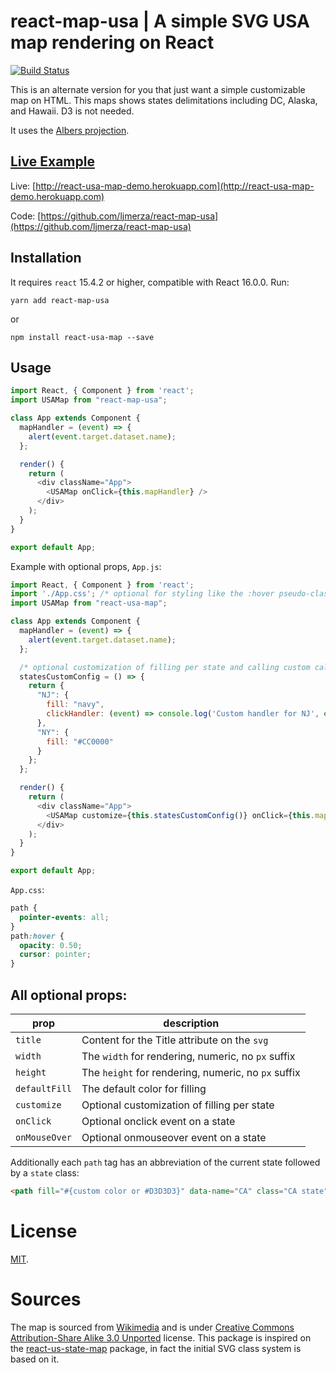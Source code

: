 # react-map-usa | A simple SVG USA map rendering on React

[![Build Status](https://travis-ci.org/ljmerza/react-map-usa.svg?branch=master)](https://travis-ci.org/ljmerza/react-map-usa)

This is an alternate version for you that just want a simple customizable map on HTML. This maps shows states delimitations including DC, Alaska, and Hawaii. D3 is not needed.

It uses the [Albers projection](https://en.wikipedia.org/wiki/Albers_projection).

## [Live Example](http://react-usa-map-demo.herokuapp.com)
Live: [http://react-usa-map-demo.herokuapp.com](http://react-usa-map-demo.herokuapp.com)

Code: [https://github.com/ljmerza/react-map-usa](https://github.com/ljmerza/react-map-usa)

## Installation

It requires `react` 15.4.2 or higher, compatible with React 16.0.0. Run:

`yarn add react-map-usa`

or

`npm install react-usa-map --save`

## Usage

```javascript
import React, { Component } from 'react';
import USAMap from "react-map-usa";

class App extends Component {
  mapHandler = (event) => {
    alert(event.target.dataset.name);
  };

  render() {
    return (
      <div className="App">
        <USAMap onClick={this.mapHandler} />
      </div>
    );
  }
}

export default App;
```

Example with optional props, `App.js`:

```javascript
import React, { Component } from 'react';
import './App.css'; /* optional for styling like the :hover pseudo-class */
import USAMap from "react-usa-map";

class App extends Component {
  mapHandler = (event) => {
    alert(event.target.dataset.name);
  };

  /* optional customization of filling per state and calling custom callbacks per state */
  statesCustomConfig = () => {
    return {
      "NJ": {
        fill: "navy",
        clickHandler: (event) => console.log('Custom handler for NJ', event.target.dataset)
      },
      "NY": {
        fill: "#CC0000"
      }
    };
  };

  render() {
    return (
      <div className="App">
        <USAMap customize={this.statesCustomConfig()} onClick={this.mapHandler} />
      </div>
    );
  }
}

export default App;
```

`App.css`:

```css
path {
  pointer-events: all;
}
path:hover {
  opacity: 0.50;
  cursor: pointer;
}
```

## All optional props:

|prop|description|
|----|-----------|
|`title`| Content for the Title attribute on the `svg`|
|`width`| The `width` for rendering, numeric, no `px` suffix|
|`height`| The `height` for rendering, numeric, no `px` suffix|
|`defaultFill`| The default color for filling|
|`customize`| Optional customization of filling per state |
|`onClick`| Optional onclick event on a state |
|`onMouseOver`| Optional onmouseover event on a state |

Additionally each `path` tag has an abbreviation of the current state followed by a `state` class:

```html
<path fill="#{custom color or #D3D3D3}" data-name="CA" class="CA state" d="...{polygon dimensions here}..."></path>
```

# License

[MIT](LICENSE.md).

# Sources

The map is sourced from [Wikimedia](https://commons.wikimedia.org/wiki/File:Blank_US_Map_(states_only).svg) and is under [Creative Commons Attribution-Share Alike 3.0 Unported](https://spdx.org/licenses/CC-BY-SA-3.0.html) license. This package is inspired on the [react-us-state-map](https://npmjs.com/package/react-map-usa) package, in fact the initial SVG class system is based on it.
